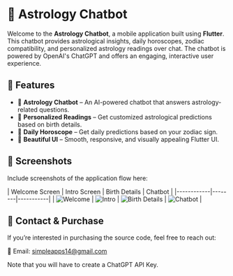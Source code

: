 # 🌟 Astrology Chatbot

Welcome to the **Astrology Chatbot**, a mobile application built using **Flutter**. This chatbot provides astrological insights, daily horoscopes, zodiac compatibility, and personalized astrology readings over chat. The chatbot is powered by OpenAI's ChatGPT and offers an engaging, interactive user experience.

## 🚀 Features

- 💬 **Astrology Chatbot** – An AI-powered chatbot that answers astrology-related questions.
- 🔮 **Personalized Readings** – Get customized astrological predictions based on birth details.
- 🌙 **Daily Horoscope** – Get daily predictions based on your zodiac sign.
- 🎨 **Beautiful UI** – Smooth, responsive, and visually appealing Flutter UI.

## 📱 Screenshots

Include screenshots of the application flow here:

| Welcome Screen | Intro Screen | Birth Details | Chatbot |
|------------|--------|-----------|
| ![Welcome](welcome.png) | ![Intro](intro.png) | ![Birth Details](birth_details.png) | ![Chatbot](chatbot.png) |


## 💼 Contact & Purchase

If you’re interested in purchasing the source code, feel free to reach out:

📧 Email: [simpleapps14@gmail.com](mailto:simpleapps14@gmail.com)

Note that you will have to create a ChatGPT API Key.
